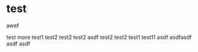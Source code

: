 # test
awef

test
more
test1
test2
test2
test2
asdf
test2
test2
test1
test11
asdf
asdfasdf
asdf
asdf
